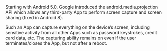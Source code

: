 
Starting with Android 5.0, Google introduced the android.media.projection API which allows any third-party App to perform screen capture and screen sharing (fixed in Android 8).

Such an App can capture everything on the device’s screen, including sensitive activity from all other Apps such as password keystrokes, credit card data, etc. The capturing ability remains on even if the user terminates/closes the App, but not after a reboot.

